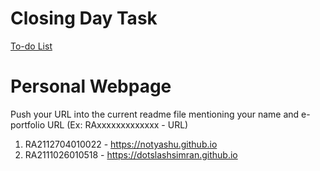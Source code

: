 # Closing Day Task

[To-do List](https://docs.google.com/spreadsheets/d/1y_NB2svxch4gL_CsQJyQWBRIhlWa7UjuKF9ueeS1XaY/edit?usp=sharing)


# Personal Webpage

Push your URL into the current readme file mentioning your name and e-portfolio URL (Ex: RAxxxxxxxxxxxxx - URL) 



1. RA2112704010022 - https://notyashu.github.io
2. RA2111026010518 - https://dotslashsimran.github.io
